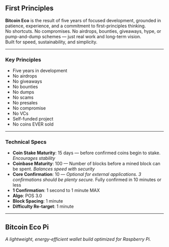 ## First Principles

**Bitcoin Eco** is the result of five years of focused development, grounded in patience, experience, and a commitment to first-principles thinking.  
No shortcuts. No compromises. No airdrops, bounties, giveaways, hype, or pump-and-dump schemes — just real work and long-term vision.  
Built for speed, sustainability, and simplicity.

---

### Key Principles

- Five years in development  
- No airdrops  
- No giveaways  
- No bounties  
- No dumps  
- No scams  
- No presales  
- No compromise  
- No VCs  
- Self-funded project  
- No coins EVER sold  

---

### Technical Specs

- **Coin Stake Maturity**: 15 days — before confirmed coins begin to stake. *Encourages stability*  
- **Coinbase Maturity**: 100 — Number of blocks before a mined block can be spent. *Balances speed with security*  
- **Core Confirmation**: 10 — *Optional for external applications. 3 confirmations should be plenty secure.* Fully confirmed in 10 minutes or less  
- **1 Confirmation**: 1 second to 1 minute MAX  
- **Algo**: POS 3.0  
- **Block Spacing**: 1 minute  
- **Difficulty Re-target**: 1 minute  

---

## Bitcoin Eco Pi

*A lightweight, energy-efficient wallet build optimized for Raspberry Pi.*

